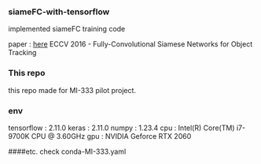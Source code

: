 ### siameFC-with-tensorflow
implemented siameFC training code <br>

paper : [here](https://link.springer.com/chapter/10.1007/978-3-319-48881-3_56)
ECCV 2016 - Fully-Convolutional Siamese Networks for Object Tracking

### This repo
this repo made for MI-333 pilot project.


### env
tensorflow : 2.11.0
keras : 2.11.0 
numpy : 1.23.4
cpu : Intel(R) Core(TM) i7-9700K CPU @ 3.60GHz
gpu : NVIDIA Geforce RTX 2060

####etc.
check conda-MI-333.yaml
